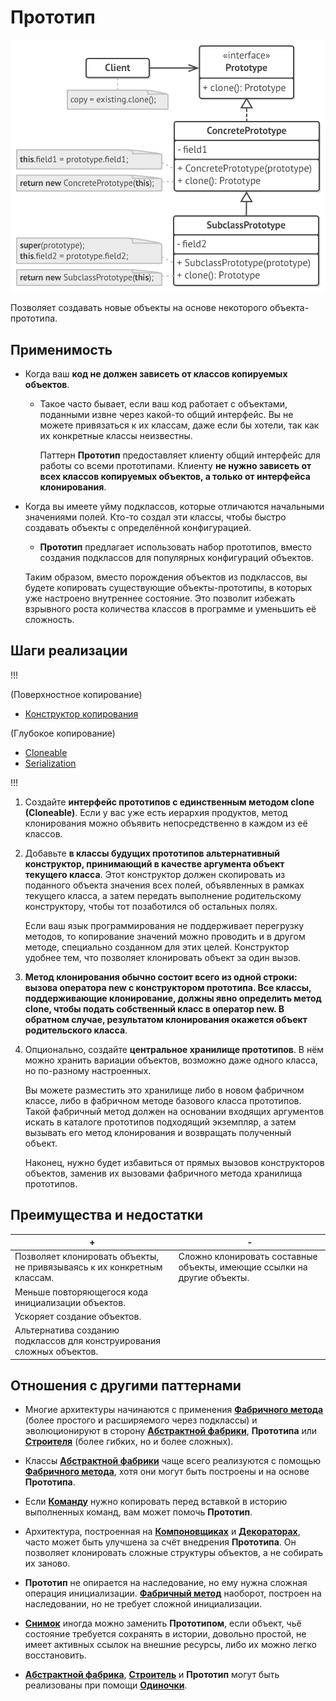 # Прототип

![UML](/src/AdditionalDocs/uml/Prototype.png)

Позволяет создавать новые объекты на основе некоторого объекта-прототипа.

## Применимость
 
 - Когда ваш **код не должен зависеть от классов копируемых объектов**.

   - Такое часто бывает, если ваш код работает с объектами, поданными извне через какой-то общий интерфейс. Вы не можете привязаться к их классам, даже если бы хотели, так как их конкретные классы неизвестны.

     Паттерн **Прототип** предоставляет клиенту общий интерфейс для работы со всеми прототипами. Клиенту **не нужно зависеть от всех классов копируемых объектов, а только от интерфейса клонирования**.

 - Когда вы имеете уйму подклассов, которые отличаются начальными значениями полей. Кто-то создал эти классы, чтобы быстро создавать объекты с определённой конфигурацией.

   - **Прототип** предлагает использовать набор прототипов, вместо создания подклассов для популярных конфигураций объектов.

    Таким образом, вместо порождения объектов из подклассов, вы будете копировать существующие объекты-прототипы, в которых уже настроено внутреннее состояние. Это позволит избежать взрывного роста количества классов в программе и уменьшить её сложность.

## Шаги реализации
!!!

  (Поверхностное копирование)
- [Конструктор копирования][Ex1]

(Глубокое копирование)
- [Cloneable][Ex2]
- [Serialization][Ex3]

!!!

1. Создайте **интерфейс прототипов с единственным методом clone (Cloneable)**. Если у вас уже есть иерархия продуктов, метод клонирования можно объявить непосредственно в каждом из её классов.

2. Добавьте **в классы будущих прототипов альтернативный конструктор, принимающий в качестве аргумента объект текущего класса**. Этот конструктор должен скопировать из поданного объекта значения всех полей, объявленных в рамках текущего класса, а затем передать выполнение родительскому конструктору, чтобы тот позаботился об остальных полях.

   Если ваш язык программирования не поддерживает перегрузку методов, то копирование значений можно проводить и в другом методе, специально созданном для этих целей. Конструктор удобнее тем, что позволяет клонировать объект за один вызов.

3. **Метод клонирования обычно состоит всего из одной строки: вызова оператора new с конструктором прототипа. Все классы, поддерживающие клонирование, должны явно определить метод clone, чтобы подать собственный класс в оператор new. В обратном случае, результатом клонирования окажется объект родительского класса**.

4. Опционально, создайте **центральное хранилище прототипов**. В нём можно хранить вариации объектов, возможно даже одного класса, но по-разному настроенных.

   Вы можете разместить это хранилище либо в новом фабричном классе, либо в фабричном методе базового класса прототипов. Такой фабричный метод должен на основании входящих аргументов искать в каталоге прототипов подходящий экземпляр, а затем вызывать его метод клонирования и возвращать полученный объект.

    Наконец, нужно будет избавиться от прямых вызовов конструкторов объектов, заменив их вызовами фабричного метода хранилища прототипов.

 ## Преимущества и недостатки
 
 | + | - |
 | ------ | ------ |
 |Позволяет клонировать объекты, не привязываясь к их конкретным классам.|Сложно клонировать составные объекты, имеющие ссылки на другие объекты.
 |Меньше повторяющегося кода инициализации объектов.
 |Ускоряет создание объектов.
 |Альтернатива созданию подклассов для конструирования сложных объектов.
 
## Отношения с другими паттернами

- Многие архитектуры начинаются с применения [**Фабричного метода**][Factory_method] (более простого и расширяемого через подклассы) и эволюционируют в сторону [**Абстрактной фабрики**][Abstract_Factory], **Прототипа** или [**Строителя**][Builder] (более гибких, но и более сложных).

- Классы [**Абстрактной фабрики**][Abstract_Factory] чаще всего реализуются с помощью [**Фабричного метода**][Factory_method], хотя они могут быть построены и на основе **Прототипа**.

- Если [**Команду**][Command] нужно копировать перед вставкой в историю выполненных команд, вам может помочь **Прототип**.

- Архитектура, построенная на [**Компоновщиках**][Composite] и [**Декораторах**][Decorator], часто может быть улучшена за счёт внедрения **Прототипа**. Он позволяет клонировать сложные структуры объектов, а не собирать их заново.

- **Прототип** не опирается на наследование, но ему нужна сложная операция инициализации. [**Фабричный метод**][Factory_method] наоборот, построен на наследовании, но не требует сложной инициализации.

- [**Снимок**][Memento] иногда можно заменить **Прототипом**, если объект, чьё состояние требуется сохранять в истории, довольно простой, не имеет активных ссылок на внешние ресурсы, либо их можно легко восстановить.

- [**Абстрактной фабрика**][Abstract_Factory], [**Строитель**][Builder] и **Прототип** могут быть реализованы при помощи [**Одиночки**][Singleton]. 

[Ex1]: </src/Creational/Prototype/Example/CopyConstructor/>
[Ex2]: </src/Creational/Prototype/Example/WithJDK/>
[Ex3]: </src/Creational/Prototype/Example/Serialization/>

[Abstract_Factory]: </src/Creational/Factorys/Abstract_Factory/Abstract_Factory.md>
[Factory_Method]: </src/Creational/Factorys/Factory_Method/Factory_Method.md>
[Builder]: </src/Creational/Builder/Builder.md>
[Prototype]: </src/Creational/Prototype/Prototype.md>
[Singleton]: </src/Creational/Singleton/Singleton.md>

[Adapter]: </src/Structural/Adapter/Adapter.md>
[Bridge]: </src/Structural/Bridge/Bridge.md>
[Composite]: </src/Structural/Composite/Composite.md>
[Decorator]: </src/Structural/Decorator/Decorator.md>
[Facade]: </src/Structural/Facade/Facade.md>
[Flyweight]: </src/Structural/Flyweight/Flyweight.md>
[Proxy]: </src/Structural/Proxy/Proxy.md>

[Chain_of_Responsibility]: </src/Behavioral/Chain_of_Responsibility/Chain_of_Responsibility.md>
[Command]: </src/Behavioral/Command/Command.md>
[Iterator]: </src/Behavioral/Iterator/Iterator.md>
[Mediator]: </src/Behavioral/Mediator/Mediator.md>
[Memento]: </src/Behavioral/Memento/Memento.md>
[Observer]: </src/Behavioral/Observer/Observer.md>
[State]: </src/Behavioral/State/State.md>
[Strategy]: </src/Behavioral/Strategy/Strategy.md>
[Template_Method]: </src/Behavioral/Template_Method/Template_Method.md>
[Visitor]: </src/Behavioral/Visitor/Visitor.md>
